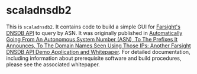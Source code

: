 # scaladnsdb2
This is `scaladnsdb2`. It contains code to build a simple GUI for [Farsight's DNSDB API](https://api.dnsdb.info) to query by ASN. It was originally published in
[Automatically Going From An Autonomous System Number (ASN), To The Prefixes It Announces, To The Domain Names Seen Using Those IPs: Another Farsight DNSDB API Demo Application and Whitepaper](https://www.farsightsecurity.com/2017/05/30/stsauver-dnsdb-scala-gui-2/). For detailed documentation, including information about prerequisite software and build procedures, please see the associated
whitepaper.
